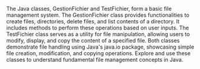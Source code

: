 The Java classes, GestionFichier and TestFichier, form a basic file management system. The GestionFichier class provides functionalities to create files, directories, delete files, and list contents of a directory. It includes methods to perform these operations based on user inputs. The TestFichier class serves as a utility for file manipulation, allowing users to modify, display, and copy the content of a specified file. Both classes demonstrate file handling using Java's java.io package, showcasing simple file creation, modification, and copying operations. Explore and use these classes to understand fundamental file management concepts in Java.
